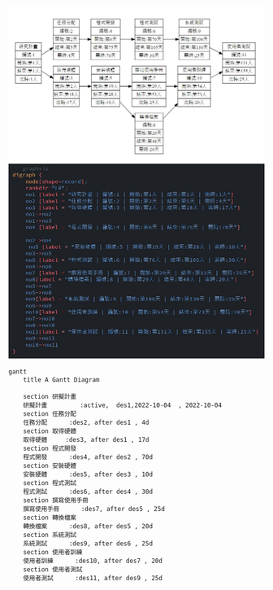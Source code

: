 ![pert](https://github.com/C109118230/school/blob/main/messageImage_1666073573791.jpg)
![pert](https://github.com/C109118230/school/blob/main/messageImage_1666073601480.jpg)
```mermaid
gantt
    title A Gantt Diagram

    section 研擬計畫
    研擬計畫         :active,  des1,2022-10-04  , 2022-10-04
    section 任務分配
    任務分配      :des2, after des1 , 4d
    section 取得硬體
    取得硬體     :des3, after des1 , 17d
    section 程式開發
    程式開發      :des4, after des2 , 70d
    section 安裝硬體
    安裝硬體      :des5, after des3 , 10d
    section 程式測試
    程式測試      :des6, after des4 , 30d
    section 撰寫使用手冊
    撰寫使用手冊      :des7, after des5 , 25d
    section 轉換檔案
    轉換檔案      :des8, after des5 , 20d
    section 系統測試
    系統測試      :des9, after des6 , 25d
    section 使用者訓練
    使用者訓練      :des10, after des7 , 20d
    section 使用者測試
    使用者測試      :des11, after des9 , 25d
```
